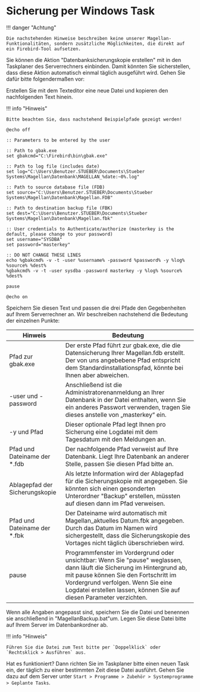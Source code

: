# Sicherung per Windows Task

!!! danger "Achtung"

	Die nachstehenden Hinweise beschreiben keine unserer Magellan-Funktionalitäten, sondern zusätzliche Möglichkeiten, die direkt auf ein Firebird-Tool aufsetzen.

Sie können die Aktion "Datenbanksicherungskopie erstellen" mit in den Taskplaner des Serverrechners einbinden. Damit könnten Sie sicherstellen, dass diese Aktion automatisch einmal täglich ausgeführt wird. Gehen Sie dafür bitte folgendermaßen vor:

Erstellen Sie mit dem Texteditor eine neue Datei und kopieren den nachfolgenden Text hinein.

!!! info "Hinweis"

	Bitte beachten Sie, dass nachstehend Beispielpfade gezeigt werden!

``` BAT
@echo off

:: Parameters to be entered by the user

:: Path to gbak.exe
set gbakcmd="C:\Firebird\bin\gbak.exe"

:: Path to log file (includes date)
set log="C:\Users\Benutzer.STUEBER\Documents\Stueber Systems\Magellan\Datenbank\MAGELLAN_%date:~0%.log" 

:: Path to source database file (FDB)
set source="C:\Users\Benutzer.STUEBER\Documents\Stueber Systems\Magellan\Datenbank\Magellan.FDB"

:: Path to destination backup file (FBK)
set dest="C:\Users\Benutzer.STUEBER\Documents\Stueber Systems\Magellan\Datenbank\Magellan.fbk" 

:: User credentials to Authenticate/authorize (masterkey is the default, please change to your password)
set username="SYSDBA"
set password="masterkey"

:: DO NOT CHANGE THESE LINES
echo %gbakcmd% -v -t -user %username% -password %password% -y %log% %source% %dest%
%gbakcmd% -v -t -user sysdba -password masterkey -y %log% %source% %dest%

pause

@echo on
```

Speichern Sie diesen Text und passen die drei Pfade den Gegebenheiten auf Ihrem Serverrechner an. Wir beschreiben nachstehend die Bedeutung der einzelnen Punkte:

Hinweis    | Bedeutung
---------- | -------------
Pfad zur gbak.exe | Der erste Pfad führt zur gbak.exe, die die Datensicherung Ihrer Magellan.fdb erstellt. Der von uns angebebene Pfad entspricht dem Standardinstallationspfad, könnte bei Ihnen aber abweichen.
 -user und -password | Anschließend ist die Administratorenanmeldung an Ihrer Datenbank in der Datei enthalten, wenn Sie ein anderes Passwort verwenden, tragen Sie dieses anstelle von „masterkey“ ein. 
 -y und Pfad|Dieser optionale Pfad legt Ihnen pro Sicherung eine Logdatei mit dem Tagesdatum mit den Meldungen an. 
 Pfad und Dateiname der *.fdb |Der nachfolgende Pfad verweist auf Ihre Datenbank. Liegt Ihre Datenbank an anderer Stelle, passen Sie diesen Pfad bitte an.  
Ablagepfad der Sicherungskopie|Als letzte Information wird der Ablagepfad für die Sicherungskopie mit angegeben. Sie könnten sich einen gesonderten Unterordner "Backup" erstellen, müssten auf diesen dann im Pfad verweisen.
Pfad und Dateiname der *.fbk | Der Dateiname wird automatisch mit Magellan_aktuelles Datum.fbk angegeben. Durch das Datum im Namen wird sichergestellt, dass die Sicherungskopie des Vortages nicht täglich überschrieben wird.
pause | Programmfenster im Vordergrund oder unsichtbar: Wenn Sie "pause" weglassen, dann läuft die Sicherung im Hintergrund ab, mit pause können Sie den Fortschritt im Vordergrund verfolgen. Wenn Sie eine Logdatei erstellen lassen, können Sie auf diesen Parameter verzichten.

Wenn alle Angaben angepasst sind, speichern Sie die Datei und benennen sie anschließend in "MagellanBackup.bat"um. Legen Sie diese Datei bitte auf Ihrem Server im Datenbankordner ab.

!!! info "Hinweis"

	Führen Sie die Datei zum Test bitte per `Doppelklick` oder `Rechtsklick > Ausführen` aus.

Hat es funktioniert? Dann richten Sie im Taskplaner bitte einen neuen Task ein, der täglich zu einer bestimmten Zeit diese Datei ausführt. Gehen Sie dazu auf dem Server unter `Start > Programme > Zubehör > Systemprogramme > Geplante Tasks`.
